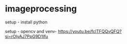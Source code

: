 # imageprocessing

setup - install python

setup - opencv and venv-  https://youtu.be/fclTFQQvQFQ?si=rOlyAJ7PpG9D1Ifu

